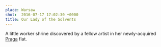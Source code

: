 ```yaml
---
place: Warsaw
shot:  2016-07-17 17:02:30 +0000
title: Our Lady of the Solvents
---
```


A little worker shrine discovered by a fellow artist in her newly-acquired [Praga](https://en.wikipedia.org/wiki/Praga) flat.
